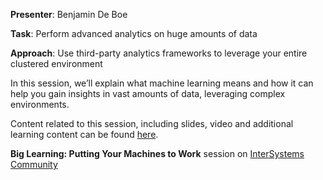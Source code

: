 **Presenter**: Benjamin De Boe

**Task**: Perform advanced analytics on huge amounts of data

**Approach**: Use third-party analytics frameworks to leverage your entire clustered environment
 
In this session, we’ll explain what machine learning means and how it can help you gain insights in vast amounts of data, leveraging complex environments.

Content related to this session, including slides, video and additional learning content can be found [here](https://beta.learning.intersystems.com/course/view.php?id=45).

**Big Learning: Putting Your Machines to Work** session on [InterSystems Community](https://community.intersystems.com/post/global-summit-2016-big-learning-putting-your-machines-work)

